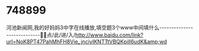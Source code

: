 # 748899
河池新闻网,我的好妈妈3中字在线播放,填空题3个www中间填什么----------------------------🔏🔏点/此/进/入/http://www.baidu.com/link?url=NoK8PT47PahMhFH8Vie_jnciyIKNTTtVBQKpill6udK&amp;wd
